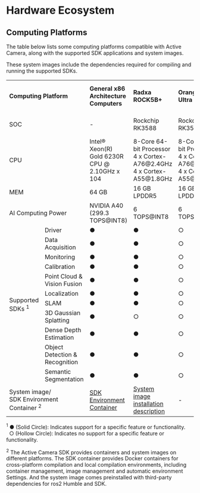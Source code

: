# Hardware Ecosystem
## Computing Platforms

The table below lists some computing platforms compatible with Active Camera, along with the supported SDK applications and system images. 

These system images include the dependencies required for compiling and running the supported SDKs.

<table class="docutils align-default">
    <tr class="centered-table-text">
        <td style="font-weight: bold;" colspan="2">Computing Platform</td>
        <td style="font-weight: bold;">General x86<br> Architecture Computers</td>
        <td style="font-weight: bold;">Radxa ROCK5B+</td>
        <td style="font-weight: bold;">OrangePi 5 Ultra</td>
        <td style="font-weight: bold;">NVIDIA Jetson<br> Orin Nano Super</td>
        <td style="font-weight: bold;">NVIDIA Jetson AGX Orin</td>
        <td style="font-weight: bold;">D-Robotics RDK X5</td>
    </tr>
    <tr class="centered-table-text">
        <td colspan="2">SOC</td>
        <td>-</td>
        <td>Rockchip RK3588</td>
        <td>Rockchip RK3588</td>
        <td>Jetson Orin Nano<br>8GB module</td>
        <td>Jetson Orin</td>
        <td>Sunrise 5</td>
    </tr>
    <tr class="centered-table-text">
        <td colspan="2">CPU</td>
        <td>Intel® Xeon(R)<br> Gold 6230R CPU @<br> 2.10GHz x 104</td>
        <td>8-Core 64-bit Processor<br> 4 x Cortex-A76@2.4GHz<br> 4 x Cortex-A55@1.8GHz</td>
        <td>8-Core 64-bit Processor<br> 4 x Cortex-A76@2.4GHz<br> 4 x Cortex-A55@1.8GHz</td>
        <td>6 x Cortex-A78@2.4GHz</td>
        <td>12 x Cortex-A78AE@2.2GHz</td>
        <td>8 x Cortex-A55@1.5GHz</td>
    </tr>
    <tr class="centered-table-text">
        <td colspan="2">MEM</td>
        <td>64 GB</td>
        <td>16 GB LPDDR5</td>
        <td>16 GB LPDDR5</td>
        <td>8 GB LPDDR5</td>
        <td>64 GB LPDDR5</td>
        <td>8 GB LPDDR4</td>
    </tr>
    <tr class="centered-table-text">
        <td colspan="2">AI Computing Power</td>
        <td>NVIDIA A40<br> (299.3 TOPS@INT8)</td>
        <td>6 TOPS@INT8</td>
        <td>6 TOPS@INT8</td>
        <td>67 TOPS@INT8</td>
        <td>275 TOPS@INT8</td>
        <td>10 TOPS@INT8</td>
    </tr>
    <tr class="centered-table-text">
        <td rowspan="12">Supported <br> SDKs <sup>1</sup> </td>
    </tr>
    <tr class="centered-table-text">
        <td>Driver</td>
        <td>●</td>
        <td>●</td>
        <td>○</td>
        <td>●</td>
        <td>●</td>
        <td>●</td>
    </tr>
    <tr class="centered-table-text">
        <td>Data Acquisition</td>
        <td>●</td>
        <td>●</td>
        <td>○</td>
        <td>●</td>
        <td>●</td>
        <td>●</td>
    </tr>
    <tr class="centered-table-text">
        <td>Monitoring</td>
        <td>●</td>
        <td>●</td>
        <td>○</td>
        <td>●</td>
        <td>●</td>
        <td>●</td>
    </tr>
    <tr class="centered-table-text">
        <td>Calibration</td>
        <td>●</td>
        <td>●</td>
        <td>○</td>
        <td>●</td>
        <td>●</td>
        <td>●</td>
    </tr>
    <tr class="centered-table-text">
        <td>Point Cloud & Vision Fusion</td>
        <td>●</td>
        <td>●</td>
        <td>○</td>
        <td>●</td>
        <td>●</td>
        <td>●</td>
    </tr>
    <tr class="centered-table-text">
        <td>Localization</td>
        <td>●</td>
        <td>●</td>
        <td>○</td>
        <td>●</td>
        <td>●</td>
        <td>●</td>
    </tr>
    <tr class="centered-table-text">
        <td>SLAM</td>
        <td>●</td>
        <td>●</td>
        <td>○</td>
        <td>●</td>
        <td>●</td>
        <td>●</td>
    </tr>
    <tr class="centered-table-text">
        <td>3D Gaussian Splatting</td>
        <td>●</td>
        <td>○</td>
        <td>○</td>
        <td>○</td>
        <td>○</td>
        <td>○</td>
    </tr>
    <tr class="centered-table-text">
        <td>Dense Depth Estimation</td>
        <td>●</td>
        <td>●</td>
        <td>○</td>
        <td>●</td>
        <td>●</td>
        <td>○</td>
    </tr>
    <tr class="centered-table-text">
        <td>Object Detection & Recognition</td>
        <td>●</td>
        <td>●</td>
        <td>○</td>
        <td>●</td>
        <td>●</td>
        <td>●</td>
    </tr>
    <tr class="centered-table-text">
        <td>Semantic Segmentation</td>
        <td>●</td>
        <td>●</td>
        <td>○</td>
        <td>●</td>
        <td>●</td>
        <td>●</td>
    </tr>
    <tr class="centered-table-text">
        <td colspan="2">System image/<br>SDK Environment Container <sup>2</sup> </td>
        <td>
            <a href="https://github.com/RoboSense-Robotics/ros2_ac_sdk_infra/tree/main/tools/cross_compilation">
                SDK Environment<br>Container
            </a>
        </td>
        <td>
            <a href="https://github.com/RoboSense-Robotics/robosense_ac_ros2_sdk_infra/blob/main/tools/system_image/Radxa_Image_Readme.md">
                System image<br>installation description
            </a>
        </td>
        <td>-</td>
        <td>
            <a href="https://github.com/RoboSense-Robotics/robosense_ac_ros2_sdk_infra/blob/main/tools/system_image/Orin_Nano_Image_Readme.md">
                System image<br>installation description
            </a>
        </td>
        <td>-</td>
        <td>
            <a href="https://github.com/RoboSense-Robotics/robosense_ac_ros2_sdk_infra/blob/main/tools/system_image/RDK_X5_Image_Readme.md">
                System image<br>installation description
            </a>
        </td>
    </tr>
</table>

<sup>1</sup> ● (Solid Circle): Indicates support for a specific feature or functionality. <br> &nbsp; ○ (Hollow Circle): Indicates no support for a specific feature or functionality.

<sup>2</sup> The Active Camera SDK provides containers and system images on different platforms. The SDK container provides Docker containers for cross-platform compilation and local compilation environments, including container management, image management and automatic environment Settings. And the system image comes preinstalled with third-party dependencies for ros2 Humble and SDK.
